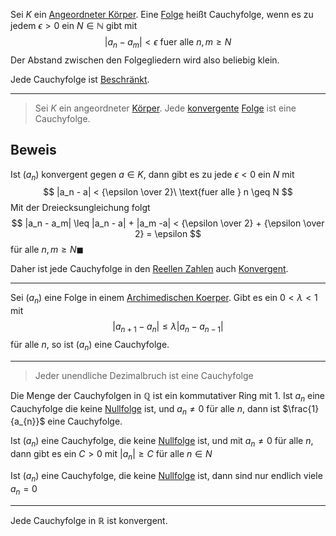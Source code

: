 Sei $K$ ein [Angeordneter Körper](Angeordneter%20Körper.md). Eine [Folge](Mathe/Folgen.md) heißt Cauchyfolge, wenn es zu jedem $\epsilon > 0$ ein $N \in \mathbb N$ gibt mit 
$$
|a_n - a_m| < \epsilon\ \text{fuer alle } n,m \geq N
$$
Der Abstand zwischen den Folgegliedern wird also beliebig klein.

Jede Cauchyfolge ist [Beschränkt](Konvergenz.md#Beschränkt).

---

> Sei $K$ ein angeordneter [Körper](Körper.md). Jede [konvergente](Konvergenz.md) [Folge](Mathe/Folgen.md) ist eine Cauchyfolge.

## Beweis
Ist $(a_n)$ konvergent gegen $a\in K$, dann gibt es zu jede $\epsilon < 0$ ein $N$ mit 
 $$
 |a_n - a| < {\epsilon \over 2}\ \text{fuer alle } n \geq N
 $$
Mit der Dreiecksungleichung folgt
$$
 |a_n - a_m| \leq |a_n - a| + |a_m -a| < {\epsilon \over  2} + {\epsilon \over 2} = \epsilon
$$
für alle $n, m \geq N \blacksquare$

Daher ist jede Cauchyfolge in den [Reellen Zahlen](Reelle%20Zahlen.md) auch [Konvergent](Konvergenz.md).

---

Sei $(a_n)$ eine Folge in einem [Archimedischen Koerper](Körper.md#Archimedisch). Gibt es ein $0 < \lambda < 1$ mit $$|a_{n+1} - a_n| \leq \lambda|a_n -a_{n-1}|$$
für alle $n$, so ist $(a_n)$ eine Cauchyfolge.

---

> Jeder unendliche Dezimalbruch ist eine Cauchyfolge


Die Menge der Cauchyfolgen in $\mathbb Q$ ist ein kommutativer Ring mit $1$.
Ist $a_{n}$ eine Cauchyfolge die keine [Nullfolge](Nullfolge.md) ist, und $a_{n}\not = 0$ für alle $n$, dann ist $\frac{1}{a_{n}}$ eine  Cauchyfolge.

Ist $(a_n)$ eine Cauchyfolge, die keine [Nullfolge](Nullfolge.md) ist, und mit $a_{n}\not = 0$ für alle $n$, dann gibt es ein $C > 0$ mit $|a_{n}| \ge C$ für alle $n\in N$

Ist $(a_{n})$ eine Cauchyfolge, die keine [Nullfolge](Nullfolge.md) ist, dann sind nur endlich viele $a_{n} = 0$

---

Jede Cauchyfolge in $\mathbb R$ ist konvergent.
